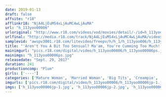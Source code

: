 ```yaml
---
date: 2019-01-13
draft: false
affsite: "r18"
afflinkr18: "NjA4LjEuMS4xLjAuMC4wLjAuMA"
url: "h_113yoo00006"
urloriginal: "http://www.r18.com/videos/vod/movies/detail/-/id=h_113yoo00006"
urlfinal: "http://media.r18.com/track/NjA4LjEuMS4xLjAuMC4wLjAuMA/videos/vod/movies/detail/-/id=h_113yoo00006"
samplevid: "awspv3001.r18.com/litevideo/freepv/h/h_1/h_113yoo006/h_113yoo006_dmb_w.mp4"
title: "'Aren't You A Bit Too Sensual? Ma'am, You're Cumming Too Much!' This Is Why We Get Hooked On Thirty-Something Ladies... All We Have To Do Is Get These Ladies Drunk, And That's When The Fun Starts Please Don't Tease Me... 4 Hours/10 Ladies"
mainimgurl: "pics.r18.com/digital/video/h_113yoo00006/h_113yoo00006ps.jpg"
mainimgs: "h_113yoo00006ps.jpg"
releasedate: "Sept. 29, 2017"
duration: 241
productioncomp: "Plum"
girls: ['----']
categories: ['Mature Woman', 'Married Woman', 'Big Tits', 'Creampie', 'Compilation', 'Over 4 Hours', 'Sale (limited time)']
imgurls: ['pics.r18.com/digital/video/h_113yoo00006/h_113yoo00006jp-1.jpg', 'pics.r18.com/digital/video/h_113yoo00006/h_113yoo00006jp-2.jpg', 'pics.r18.com/digital/video/h_113yoo00006/h_113yoo00006jp-3.jpg', 'pics.r18.com/digital/video/h_113yoo00006/h_113yoo00006jp-4.jpg', 'pics.r18.com/digital/video/h_113yoo00006/h_113yoo00006jp-5.jpg', 'pics.r18.com/digital/video/h_113yoo00006/h_113yoo00006jp-6.jpg', 'pics.r18.com/digital/video/h_113yoo00006/h_113yoo00006jp-7.jpg', 'pics.r18.com/digital/video/h_113yoo00006/h_113yoo00006jp-8.jpg', 'pics.r18.com/digital/video/h_113yoo00006/h_113yoo00006jp-9.jpg', 'pics.r18.com/digital/video/h_113yoo00006/h_113yoo00006jp-10.jpg', 'pics.r18.com/digital/video/h_113yoo00006/h_113yoo00006jp-11.jpg', 'pics.r18.com/digital/video/h_113yoo00006/h_113yoo00006jp-12.jpg', 'pics.r18.com/digital/video/h_113yoo00006/h_113yoo00006jp-13.jpg', 'pics.r18.com/digital/video/h_113yoo00006/h_113yoo00006jp-14.jpg', 'pics.r18.com/digital/video/h_113yoo00006/h_113yoo00006jp-15.jpg', 'pics.r18.com/digital/video/h_113yoo00006/h_113yoo00006jp-16.jpg', 'pics.r18.com/digital/video/h_113yoo00006/h_113yoo00006jp-17.jpg', 'pics.r18.com/digital/video/h_113yoo00006/h_113yoo00006jp-18.jpg', 'pics.r18.com/digital/video/h_113yoo00006/h_113yoo00006jp-19.jpg', 'pics.r18.com/digital/video/h_113yoo00006/h_113yoo00006jp-20.jpg']
imgs: ['h_113yoo00006jp-1.jpg', 'h_113yoo00006jp-2.jpg', 'h_113yoo00006jp-3.jpg', 'h_113yoo00006jp-4.jpg', 'h_113yoo00006jp-5.jpg', 'h_113yoo00006jp-6.jpg', 'h_113yoo00006jp-7.jpg', 'h_113yoo00006jp-8.jpg', 'h_113yoo00006jp-9.jpg', 'h_113yoo00006jp-10.jpg', 'h_113yoo00006jp-11.jpg', 'h_113yoo00006jp-12.jpg', 'h_113yoo00006jp-13.jpg', 'h_113yoo00006jp-14.jpg', 'h_113yoo00006jp-15.jpg', 'h_113yoo00006jp-16.jpg', 'h_113yoo00006jp-17.jpg', 'h_113yoo00006jp-18.jpg', 'h_113yoo00006jp-19.jpg', 'h_113yoo00006jp-20.jpg']
---
```

